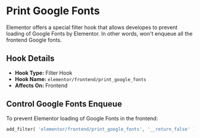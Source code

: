# Print Google Fonts

Elementor offers a special filter hook that allows developes to prevent loading of Google Fonts by Elementor. In other words, won't enqueue all the frontend Google fonts.

## Hook Details

* **Hook Type:** Filter Hook
* **Hook Name:** `elementor/frontend/print_google_fonts`
* **Affects On:** Frontend

## Control Google Fonts Enqueue

To prevent Elementor loading of Google Fonts in the frontend:

```php
add_filter( 'elementor/frontend/print_google_fonts', '__return_false' );
```
